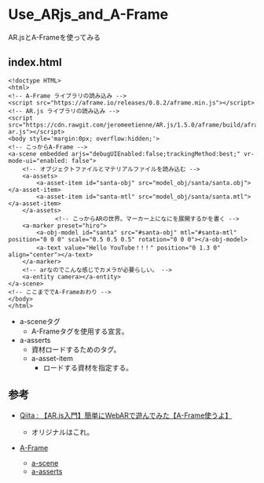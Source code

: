 # Use_ARjs_and_A-Frame
AR.jsとA-Frameを使ってみる

## index.html

```
<!doctype HTML>
<html>
<!-- A-Frame ライブラリの読み込み -->
<script src="https://aframe.io/releases/0.8.2/aframe.min.js"></script>
<!-- AR.js ライブラリの読み込み -->
<script src="https://cdn.rawgit.com/jeromeetienne/AR.js/1.5.0/aframe/build/aframe-ar.js"></script>
<body style='margin:0px; overflow:hidden;'>
<!-- こっからA-Frame -->
<a-scene embedded arjs="debugUIEnabled:false;trackingMethod:best;" vr-mode-ui="enabled: false">
    <!-- オブジェクトファイルとマテリアルファイルを読み込む -->
    <a-assets>
        <a-asset-item id="santa-obj" src="model_obj/santa/santa.obj"></a-asset-item>
        <a-asset-item id="santa-mtl" src="model_obj/santa/santa.mtl"></a-asset-item>
    </a-assets>
　　　　　　　　<!-- こっからARの世界。マーカー上になにを展開するかを書く -->
    <a-marker preset="hiro">
        <a-obj-model id="santa" src="#santa-obj" mtl="#santa-mtl" position="0 0 0" scale="0.5 0.5 0.5" rotation="0 0 0"></a-obj-model>
        <a-text value="Hello YouTube！!！" position="0 1.3 0" align="center"></a-text>
    </a-marker>
    <!-- arなのでこんな感じでカメラが必要らしい。 -->
    <a-entity camera></a-entity>
</a-scene>
<!-- ここまででA-Frameおわり -->
</body>
</html>
```

- a-sceneタグ
  - A-Frameタグを使用する宣言。  
- a-asserts
  - 資材ロードするためのタグ。
  - a-asset-item
    - ロードする資材を指定する。


## 参考

- [Qiita : 【AR.js入門】簡単にWebARで遊んでみた【A-Frame使うよ】](https://qiita.com/sakaryu/items/769a2a538baf7e4ee1c7)
  - オリジナルはこれ。

- [A-Frame](https://aframe.io/docs/1.0.0/introduction/)
  - [a-scene](https://aframe.io/docs/1.0.0/core/scene.html#sidebar)
  - [a-asserts](https://aframe.io/docs/1.0.0/core/asset-management-system.html)
